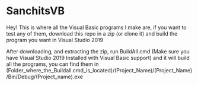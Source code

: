 # SanchitsVB
Hey! This is where all the Visual Basic programs I make are, if you want to test any of them, download this repo in a zip (or clone it) and build the program you want in Visual Studio 2019

After downloading, and extracting the zip, run BuildAll.cmd (Make sure you have Visual Studio 2019 Installed with Visual Basic support) and it will build all the programs, you can find them in 
(Folder_where_the_Buildall.cmd_is_located)/(Project_Name)/(Project_Name)/Bin/Debug/(Project_name).exe

